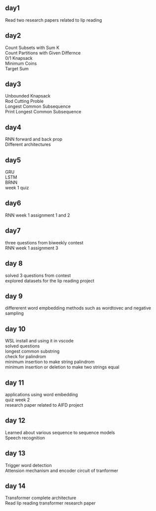 ## day1
Read two research papers related to lip reading
## day2
Count Subsets with Sum K <br>
Count Partitions with Given Differnce <br>
0/1 Knapsack <br>
Minimum Coins <br>
Target Sum <br>
## day3
Unbounded Knapsack  
Rod Cutting Proble  
Longest Common Subsequence    
Print Longest Common Subsequence  
## day4
RNN forward and back prop   
Different architectures
## day5
GRU  
LSTM  
BRNN  
week 1 quiz  
## day6  
RNN week 1 assignment 1 and 2
## day7
three questions from biweekly contest  
RNN week 1 assignment 3
## day 8
solved 3 questions from contest     
explored datasets for the lip reading project
## day 9
differerent word empbedding methods such as wordtovec and negative sampling  
## day 10 
WSL install and using it in vscode  
solved questions   
longest common substring   
check for palindrom   
minimum insertion to make string palindrom  
minimum insertion or deletion to make two strings equal  
## day 11
applications using word embedding  
quiz week 2    
research paper related to AIFD project    
## day 12  
Learned about various sequence to sequence models    
Speech recognition    
## day 13
Trigger word detection   
Attension mechanism and encoder circuit of tranformer   

## day 14
Transformer complete architecture    
Read lip reading transformer research paper






 

